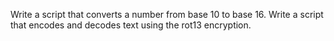 Write a script that converts a number from base 10 to base 16.
Write a script that encodes and decodes text using the rot13 encryption.
